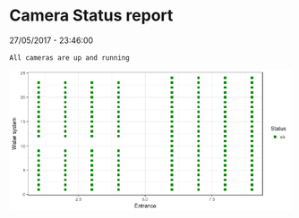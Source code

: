 Camera Status report
================
27/05/2017 - 23:46:00

    All cameras are up and running

![](camreport_files/figure-markdown_github/unnamed-chunk-2-1.png)
